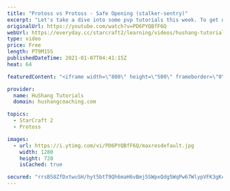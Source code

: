 ```yaml
---
title: "Protoss vs Protoss - Safe Opening (stalker-sentry)"
excerpt: "Let's take a dive into some pvp tutorials this week. To get us into the midgame safely, let's make sure to start off with a safe opening!  Build Order: ---------------------------- 14 pylon 16 gate 17 gas 18 gas 19 gate 21 cyber 22 pylon @100% cyber    stalker + sentry    warp gate #stalker-stalker Nexus"
originalUrl: https://youtube.com/watch?v=PD6PYQBfF6Q
webUrl: https://everyday.cc/starcraft2/learning/videos/hushang-tutorials-protoss-vs-protoss-safe-opening-stalker-sentry/
type: video
price: Free
length: PT9M15S
publishedDateTime: 2021-01-07T04:41:15Z
heat: 64

featuredContent: "<iframe width=\"800\" height=\"500\" frameborder=\"0\" src=\"https://www.youtube.com/embed/PD6PYQBfF6Q\" allow=\"accelerometer; autoplay; encrypted-media; gyroscope; picture-in-picture\" allowfullscreen></iframe>"

provider:
  name: HuShang Tutorials
  domain: hushangcoaching.com

topics:
  - StarCraft 2
  - Protoss

images:
  - url: https://i.ytimg.com/vi/PD6PYQBfF6Q/maxresdefault.jpg
    width: 1280
    height: 720
    isCached: true

secured: "rrsB58ZfDxtwuSH/hyt5btT9Qh6maH6vBmj5SWpxQdg5WqPw67WlypVFK3gKcvW8PQQjH5Lhwc43uKIgfFMDR5rKgoOa6cicTjK1JCfZTccRvmLDXSIOokSTTKKQu3aXAiCpNJJI++VwoY7r3WGugw1fo3p6hrHU0xvi9yIMdYiuc/VFRBDHdM/6d7vWFI+tnoOcgYL4c1zpeADtIMwUx7gYmOK5SlliiYoRUmftJgO0UFB/G9txpwO3WhIVJFj5vuqVMjFdC3zOWPjPhtEnapwM+V9Y5Zd8Fm1JqdUf/7jYwJVU6ZXOwkPIFS9KGXg9xzAhFZlUSuwqGSOGDe+5UnDzsMcS7KdSD4qYDqE8Nucu7eO2Z+GlBmdMDEr9WtuDoFCi1tesYRijSxVxdcmYVOyT8BNsqnm05skRI03valE=;0G9S5K2ILLH82fh8zSIeZw=="
---
```


